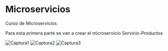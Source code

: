 # Microservicios
Curso de Microservicios

Para esta primera parte se van a crear el microservicio Servicio-Productos


![Captura1](https://user-images.githubusercontent.com/41167366/89090356-10cab100-d368-11ea-8210-e03f0c937237.PNG)
![Captura2](https://user-images.githubusercontent.com/41167366/89090820-ef1ef900-d36a-11ea-9f53-fbf60650bfb0.PNG)
![Captura3](https://user-images.githubusercontent.com/41167366/89090826-f0e8bc80-d36a-11ea-9708-af0337f18226.PNG)



